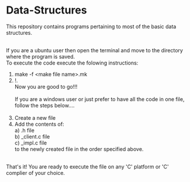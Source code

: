 # Data-Structures
This repository contains programs pertaining to most of the basic data structures.<br><br>

If you are a ubuntu user then open the terminal and move to the directory where the program is saved.<br>
To execute the code execute the folowing instructions:
  1. make -f \<make file name\>.mk <br>
  2. !.<br>
Now you are good to go!!!
<br><br>
If you are a windows user or just prefer to have all the code in one file, follow the steps below....
<br><br>
  1. Create a new file<br>
  2. Add the contents of:<br>
      a) .h file<br>
      b) _client.c file<br>
      c) _impl.c file<br>
     to the newly created file in the order specified above.<br><br>
   
That's it! You are ready to execute the file on any 'C' platform or 'C' complier of your choice. 
